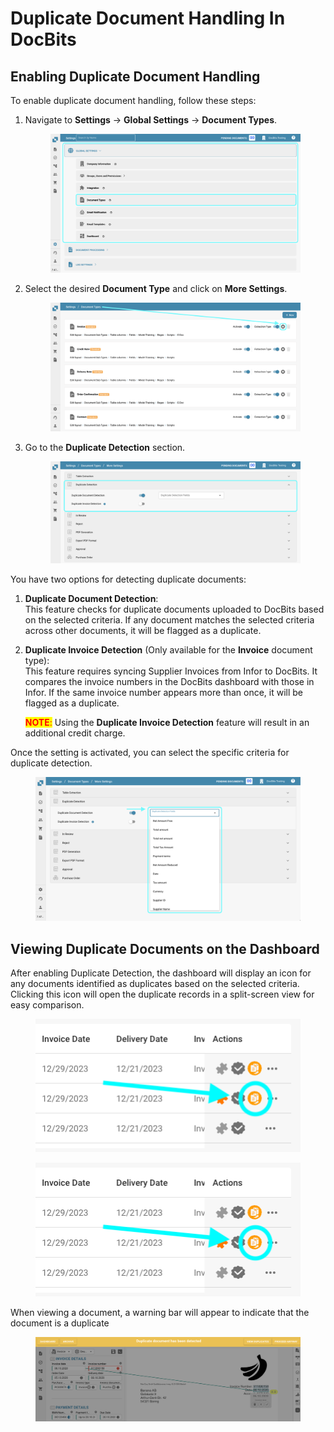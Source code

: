 # Duplicate Document Handling In DocBits

## Enabling Duplicate Document Handling

To enable duplicate document handling, follow these steps:

1.  Navigate to **Settings** → **Global Settings** → **Document Types**.

    <figure><img src="../../../../../.gitbook/assets/Calculate_PO_unit_price_1.png" alt=""><figcaption></figcaption></figure>
2.  Select the desired **Document Type** and click on **More Settings**.

    <figure><img src="../../../../../.gitbook/assets/Calculate_PO_unit_price_2.png" alt=""><figcaption></figcaption></figure>
3.  Go to the **Duplicate Detection** section.

    <figure><img src="../../../../../.gitbook/assets/DuplicateDocument_3 (1).png" alt=""><figcaption></figcaption></figure>

You have two options for detecting duplicate documents:

1. **Duplicate Document Detection**: \
   This feature checks for duplicate documents uploaded to DocBits based on the selected criteria. If any document matches the selected criteria across other documents, it will be flagged as a duplicate.
2.  **Duplicate Invoice Detection** (Only available for the **Invoice** document type):\
    This feature requires syncing Supplier Invoices from Infor to DocBits. It compares the invoice numbers in the DocBits dashboard with those in Infor. If the same invoice number appears more than once, it will be flagged as a duplicate.

    <mark style="color:red;">**NOTE**</mark><mark style="color:red;">:</mark> Using the **Duplicate Invoice Detection** feature will result in an additional credit charge.

Once the setting is activated, you can select the specific criteria for duplicate detection.

<figure><img src="../../../../../.gitbook/assets/DuplicateDocument_4.png" alt=""><figcaption></figcaption></figure>

## Viewing Duplicate Documents on the Dashboard

After enabling Duplicate Detection, the dashboard will display an icon for any documents identified as duplicates based on the selected criteria. Clicking this icon will open the duplicate records in a split-screen view for easy comparison.

<figure><img src="../../../../../.gitbook/assets/duplicate_invoice handling2 (1).png" alt=""><figcaption></figcaption></figure>

<figure><img src="../../../../../.gitbook/assets/duplicate_invoice handling2.png" alt=""><figcaption></figcaption></figure>

When viewing a document, a warning bar will appear to indicate that the document is a duplicate

<figure><img src="../../../../../.gitbook/assets/DuplicateDocument_5.png" alt=""><figcaption></figcaption></figure>
